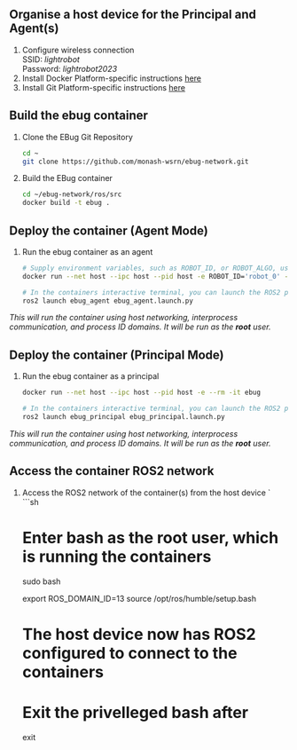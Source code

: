
## Organise a host device for the Principal and Agent(s)
1. Configure wireless connection <br>
    SSID:       *lightrobot* <br>
    Password:   *lightrobot2023* <br>
2. Install Docker
    Platform-specific instructions [here](https://docs.docker.com/engine/install/)
3. Install Git
    Platform-specific instructions [here](https://git-scm.com/book/en/v2/Getting-Started-Installing-Git)


## Build the ebug container
1. Clone the EBug Git Repository
    ```sh
    cd ~
    git clone https://github.com/monash-wsrn/ebug-network.git
    ```
2. Build the EBug container
    ```sh
    cd ~/ebug-network/ros/src
    docker build -t ebug .
    ``` 


## Deploy the container (Agent Mode)
1. Run the ebug container as an agent
    ```sh
    # Supply environment variables, such as ROBOT_ID, or ROBOT_ALGO, using the -e flag
    docker run --net host --ipc host --pid host -e ROBOT_ID='robot_0' --rm -it ebug
    
    # In the containers interactive terminal, you can launch the ROS2 package
    ros2 launch ebug_agent ebug_agent.launch.py
    ```

*This will run the container using host networking, interprocess communication, and process ID domains.*
*It will be run as the **root** user.*


## Deploy the container (Principal Mode)
1. Run the ebug container as a principal
    ```sh
    docker run --net host --ipc host --pid host -e --rm -it ebug
    
    # In the containers interactive terminal, you can launch the ROS2 package
    ros2 launch ebug_principal ebug_principal.launch.py
    ```

*This will run the container using host networking, interprocess communication, and process ID domains.*
*It will be run as the **root** user.*


## Access the container ROS2 network
1. Access the ROS2 network of the container(s) from the host device
`   ```sh
    # Enter bash as the root user, which is running the containers
    sudo bash

    export ROS_DOMAIN_ID=13
    source /opt/ros/humble/setup.bash

    # The host device now has ROS2 configured to connect to the containers

    # Exit the privelleged bash after 
    exit
    ```